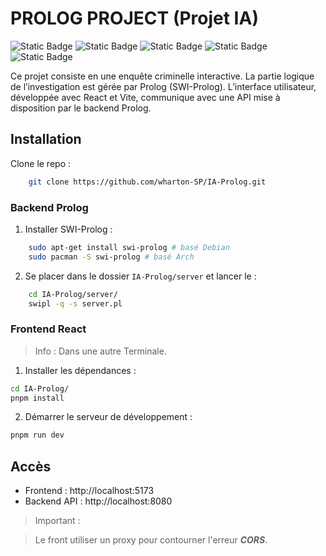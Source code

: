 # PROLOG PROJECT (Projet IA)

![Static Badge](https://img.shields.io/badge/nvm-pnpm-green)
![Static Badge](https://img.shields.io/badge/server-swipl-orange)
![Static Badge](https://img.shields.io/badge/lang-prolog-red)
![Static Badge](https://img.shields.io/badge/lang-JS-yellow)
![Static Badge](https://img.shields.io/badge/framework-React%2BVite-cyan)

Ce projet consiste en une enquête criminelle interactive. La partie logique de l’investigation est gérée par Prolog (SWI-Prolog). L’interface utilisateur, développée avec React et Vite, communique avec une API mise à disposition par le backend Prolog.

## Installation

Clone le repo :
```bash
    git clone https://github.com/wharton-SP/IA-Prolog.git
```

### Backend Prolog
1. Installer SWI-Prolog :  
```bash
    sudo apt-get install swi-prolog # basé Debian
    sudo pacman -S swi-prolog # basé Arch
```
2. Se placer dans le dossier `IA-Prolog/server` et lancer le :  
```bash
    cd IA-Prolog/server/
    swipl -q -s server.pl
```

### Frontend React
> Info : Dans une autre Terminale.
1. Installer les dépendances :  
```bash
cd IA-Prolog/
pnpm install
```
2. Démarrer le serveur de développement :  
```bash
pnpm run dev
```

## Accès
- Frontend : http://localhost:5173  
- Backend API : http://localhost:8080

> Important : 

> Le front utiliser un proxy pour contourner l'erreur ***CORS***.

